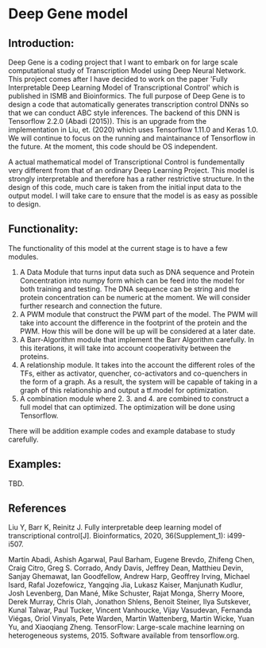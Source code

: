 # Deep Gene model
## Introduction: 

Deep Gene is a coding project that I want to embark on for large scale computational study of Transcription Model using Deep Neural Network. This project comes after I have decided to work on the paper 'Fully Interpretable Deep Learning Model of Transcriptional Control' which is published in ISMB and Bioinformics.  The full purpose of Deep Gene is to design a code that automatically generates transcription control DNNs so that we can conduct ABC style inferences. The backend of this DNN is Tensorflow 2.2.0 (Abadi (2015)).  This is an upgrade from the implementation in Liu, et. (2020) which uses Tensorflow 1.11.0 and Keras 1.0. We will continue to focus on the running and maintainance of Tensorflow in the future. At the moment, this code should be OS independent. 

A actual mathematical model of Transcriptional Control is fundementally very different from that of an ordinary Deep Learning Project. This model is strongly interpretable and therefore has a rather restrictive structure. In the design of this code, much care is taken from the initial input data to the output model. I will take care to ensure that the model is as easy as possible to design. 

## Functionality:
The functionality of this model at the current stage is to have a few modules. 
1. A Data Module that turns input data such as DNA sequence and Protein Concentration into numpy form which can be feed into the model for both training and testing. The DNA sequence can be string and the protein concentration can be numeric at the moment. We will consider further research and connection the future. 
2. A PWM module that construct the PWM part of the model. The PWM will take into account the difference in the footprint of the protein and the PWM. How this will be done will be up will be considered at a later date. 
3. A Barr-Algorithm module that implement the Barr Algorithm carefully. In this iterations, it will take into account cooperativity between the proteins.
4. A relationship module. It takes into the account the different roles of the TFs, either as activator, quencher, co-activators and co-quenchers in the form of a graph. As a result, the system will be capable of taking in a graph of this relationship and output a tf.model for optimization.
5. A combination module where 2. 3. and 4. are combined to construct a full model that can optimized. The optimization will be done using Tensorflow. 

There will be addition example codes and example database to study carefully. 

## Examples: 
TBD.





## References 
Liu Y, Barr K, Reinitz J. Fully interpretable deep learning model of transcriptional control[J]. Bioinformatics, 2020, 36(Supplement_1): i499-i507.

Martín Abadi, Ashish Agarwal, Paul Barham, Eugene Brevdo,
Zhifeng Chen, Craig Citro, Greg S. Corrado, Andy Davis,
Jeffrey Dean, Matthieu Devin, Sanjay Ghemawat, Ian Goodfellow,
Andrew Harp, Geoffrey Irving, Michael Isard, Rafal Jozefowicz, Yangqing Jia,
Lukasz Kaiser, Manjunath Kudlur, Josh Levenberg, Dan Mané, Mike Schuster,
Rajat Monga, Sherry Moore, Derek Murray, Chris Olah, Jonathon Shlens,
Benoit Steiner, Ilya Sutskever, Kunal Talwar, Paul Tucker,
Vincent Vanhoucke, Vijay Vasudevan, Fernanda Viégas,
Oriol Vinyals, Pete Warden, Martin Wattenberg, Martin Wicke,
Yuan Yu, and Xiaoqiang Zheng.
TensorFlow: Large-scale machine learning on heterogeneous systems,
2015. Software available from tensorflow.org.